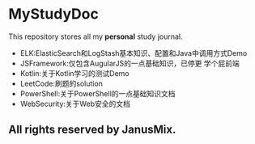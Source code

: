 # MyStudyDoc
This repository stores all my **personal** study journal.

 - ELK:ElasticSearch和LogStash基本知识、配置和Java中调用方式Demo
 - JSFramework:仅包含AugularJS的一点基础知识，已停更 学个屁前端
 - Kotlin:关于Kotlin学习的测试Demo
 - LeetCode:刷题的solution
 - PowerShell:关于PowerShell的一点基础知识文档
 - WebSecurity:关于Web安全的文档

## All rights reserved by JanusMix.
